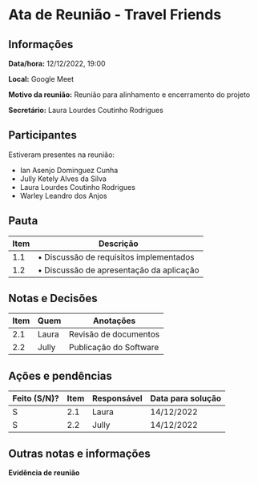 # Ata de Reunião - Travel Friends

## Informações
**Data/hora:** 12/12/2022, 19:00

**Local:** Google Meet 

**Motivo da reunião:** Reunião para alinhamento e encerramento do projeto

**Secretário:** Laura Lourdes Coutinho Rodrigues

## Participantes
Estiveram presentes na reunião:
- Ian Asenjo Dominguez Cunha
- Jully Ketely Alves da Silva
- Laura Lourdes Coutinho Rodrigues
- Warley Leandro dos Anjos

## Pauta

Item | Descrição
---- | ----
1.1 | • Discussão de requisitos implementados
1.2 | • Discussão de apresentação da aplicação

## Notas e Decisões
Item | Quem | Anotações |
---- | ---- | ---- |
2.1 | Laura | Revisão de documentos|
2.2 | Jully | Publicação do Software |

## Ações e pendências
| Feito (S/N)? | Item | Responsável | Data para solução |
| ---- | ---- | ---- | ---- |
| S | 2.1 | Laura | 14/12/2022 |
| S | 2.2 | Jully | 14/12/2022 |

## Outras notas e informações

**Evidência de reunião**


